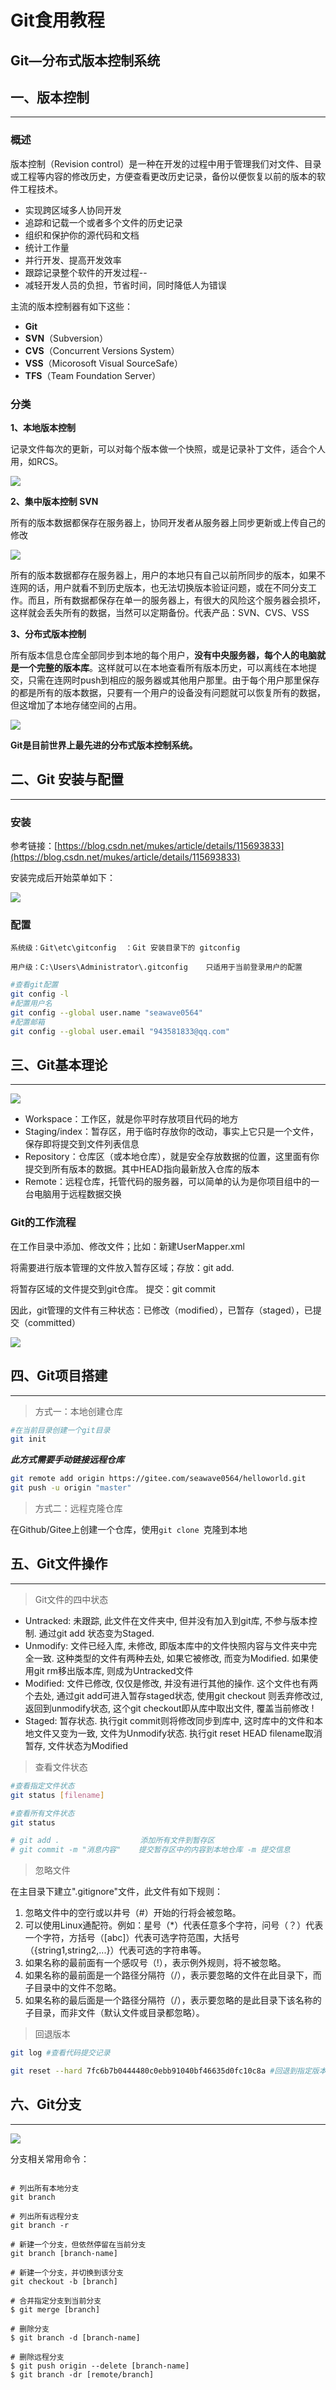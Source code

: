 # Git食用教程




## Git—分布式版本控制系统

## 一、版本控制

------------------

### 概述

版本控制（Revision control）是一种在开发的过程中用于管理我们对文件、目录或工程等内容的修改历史，方便查看更改历史记录，备份以便恢复以前的版本的软件工程技术。

- 实现跨区域多人协同开发
- 追踪和记载一个或者多个文件的历史记录
- 组织和保护你的源代码和文档
- 统计工作量
- 并行开发、提高开发效率
- 跟踪记录整个软件的开发过程--
- 减轻开发人员的负担，节省时间，同时降低人为错误

主流的版本控制器有如下这些：

- **Git**
- **SVN**（Subversion）
- **CVS**（Concurrent Versions System）
- **VSS**（Micorosoft Visual SourceSafe）
- **TFS**（Team Foundation Server）

### 分类

**1、本地版本控制**

记录文件每次的更新，可以对每个版本做一个快照，或是记录补丁文件，适合个人用，如RCS。

![](https://seawave.top/file/git/1.png)

**2、集中版本控制  SVN**

所有的版本数据都保存在服务器上，协同开发者从服务器上同步更新或上传自己的修改

![](https://seawave.top/file/git/2.png)

所有的版本数据都存在服务器上，用户的本地只有自己以前所同步的版本，如果不连网的话，用户就看不到历史版本，也无法切换版本验证问题，或在不同分支工作。而且，所有数据都保存在单一的服务器上，有很大的风险这个服务器会损坏，这样就会丢失所有的数据，当然可以定期备份。代表产品：SVN、CVS、VSS

**3、分布式版本控制**

所有版本信息仓库全部同步到本地的每个用户，**没有中央服务器，每个人的电脑就是一个完整的版本库**。这样就可以在本地查看所有版本历史，可以离线在本地提交，只需在连网时push到相应的服务器或其他用户那里。由于每个用户那里保存的都是所有的版本数据，只要有一个用户的设备没有问题就可以恢复所有的数据，但这增加了本地存储空间的占用。

![](https://seawave.top/file/git/3.jfif)

**Git是目前世界上最先进的分布式版本控制系统。**

## 二、Git 安装与配置

-------------

### 安装

参考链接：[https://blog.csdn.net/mukes/article/details/115693833](https://blog.csdn.net/mukes/article/details/115693833)

安装完成后开始菜单如下：

![](https://seawave.top/file/git/5.png)

### 配置

``系统级：Git\etc\gitconfig  ：Git 安装目录下的 gitconfig``

``用户级：C:\Users\Administrator\.gitconfig    只适用于当前登录用户的配置``

```bash
#查看git配置
git config -l
#配置用户名
git config --global user.name "seawave0564"
#配置邮箱
git config --global user.email "943581833@qq.com"
```

## 三、Git基本理论

----------

![](https://seawave.top/file/git/6.png)

- Workspace：工作区，就是你平时存放项目代码的地方
- Staging/index：暂存区，用于临时存放你的改动，事实上它只是一个文件，保存即将提交到文件列表信息
- Repository：仓库区（或本地仓库），就是安全存放数据的位置，这里面有你提交到所有版本的数据。其中HEAD指向最新放入仓库的版本
- Remote：远程仓库，托管代码的服务器，可以简单的认为是你项目组中的一台电脑用于远程数据交换

### Git的工作流程

在工作目录中添加、修改文件；比如：新建UserMapper.xml

将需要进行版本管理的文件放入暂存区域；存放：git add.

将暂存区域的文件提交到git仓库。 提交：git commit

因此，git管理的文件有三种状态：已修改（modified），已暂存（staged），已提交（committed）

![](https://seawave.top/file/git/7.png)

## 四、Git项目搭建

------------

> 方式一：本地创建仓库

```bash
#在当前目录创建一个git目录
git init 
```
***此方式需要手动链接远程仓库***

```bash
git remote add origin https://gitee.com/seawave0564/helloworld.git
git push -u origin "master"
```

> 方式二：远程克隆仓库

在Github/Gitee上创建一个仓库，使用``git clone ``克隆到本地

## 五、Git文件操作

----------

> Git文件的四中状态

- Untracked: 未跟踪, 此文件在文件夹中, 但并没有加入到git库, 不参与版本控制. 通过git add 状态变为Staged.
- Unmodify: 文件已经入库, 未修改, 即版本库中的文件快照内容与文件夹中完全一致. 这种类型的文件有两种去处, 如果它被修改, 而变为Modified. 如果使用git rm移出版本库, 则成为Untracked文件
- Modified: 文件已修改, 仅仅是修改, 并没有进行其他的操作. 这个文件也有两个去处, 通过git add可进入暂存staged状态, 使用git checkout 则丢弃修改过, 返回到unmodify状态, 这个git checkout即从库中取出文件, 覆盖当前修改 !
- Staged: 暂存状态. 执行git commit则将修改同步到库中, 这时库中的文件和本地文件又变为一致, 文件为Unmodify状态. 执行git reset HEAD filename取消暂存, 文件状态为Modified

> 查看文件状态

```bash
#查看指定文件状态
git status [filename]

#查看所有文件状态
git status

# git add .                  添加所有文件到暂存区
# git commit -m "消息内容"    提交暂存区中的内容到本地仓库 -m 提交信息
```

> 忽略文件

在主目录下建立".gitignore"文件，此文件有如下规则：

1. 忽略文件中的空行或以井号（#）开始的行将会被忽略。
2. 可以使用Linux通配符。例如：星号（*）代表任意多个字符，问号（？）代表一个字符，方括号（[abc]）代表可选字符范围，大括号（{string1,string2,...}）代表可选的字符串等。
3. 如果名称的最前面有一个感叹号（!），表示例外规则，将不被忽略。
4. 如果名称的最前面是一个路径分隔符（/），表示要忽略的文件在此目录下，而子目录中的文件不忽略。
5. 如果名称的最后面是一个路径分隔符（/），表示要忽略的是此目录下该名称的子目录，而非文件（默认文件或目录都忽略）。

> 回退版本

```bash
git log #查看代码提交记录

git reset --hard 7fc6b7b0444480c0ebb91040bf46635d0fc10c8a #回退到指定版本
```



## 六、Git分支

----

![](https://seawave.top/file/git/8.png)

分支相关常用命令：

```shell

# 列出所有本地分支
git branch

# 列出所有远程分支
git branch -r

# 新建一个分支，但依然停留在当前分支
git branch [branch-name]

# 新建一个分支，并切换到该分支
git checkout -b [branch]

# 合并指定分支到当前分支
$ git merge [branch]

# 删除分支
$ git branch -d [branch-name]

# 删除远程分支
$ git push origin --delete [branch-name]
$ git branch -dr [remote/branch]
```


